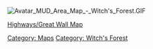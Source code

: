 ![](Avatar_MUD_Area_Map_-_Witch's_Forest.GIF "Avatar_MUD_Area_Map_-_Witch's_Forest.GIF")

[Highways/Great Wall Map](Highways/Great_Wall_Map "wikilink")  

[Category: Maps](Category:_Maps "wikilink") [Category: Witch's
Forest](Category:_Witch's_Forest "wikilink")
